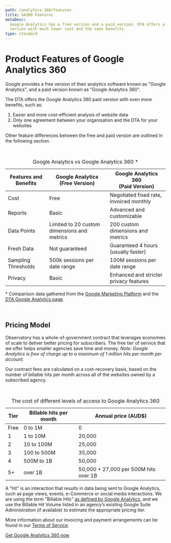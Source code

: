 ```yaml
---
path: /analytics-360/features
title: GA360 Features
metaDesc:
  Google Analytics has a free version and a paid version. DTA offers a paid
  version with much lower cost and the same benefits.
type: standard
---
```


# Product Features of Google Analytics 360

Google provides a free version of their analytics software known as "Google
Analytics", and a paid version known as "Google Analytics 360".

The DTA offers the Google Analytics 360 paid version with even more benefits,
such as:

1. Easier and more cost-efficient analysis of website data
2. Only one agreement between your organisation and the DTA for your websites

Other feature differences between the free and paid version are outlined in the
following section.

<br/>
<div>
    <table class="au-table au-table--striped max-42">
        <caption class="au-table__caption">Google Analytics vs Google Analytics 360 *</caption>
        <thead class="au-table__head">
        <tr class="au-table__row">
            <th scope="col" class="au-table__header">Features and Benefits</th>
            <th scope="col" class="au-table__header au-table__header">Google Analytics <br/>(Free Version)</th>
            <th scope="col" class="au-table__header au-table__header">Google Analytics 360 <br/>(Paid Version)</th>
        </tr>
        </thead>
        <tbody class="au-table__body">
        <tr class="au-table__row">
            <td class="au-table__cell">Cost</td>
            <td class="au-table__cell au-table__cell">Free</td>
            <td class="au-table__cell au-table__cell">Negotiated fixed rate, invoiced monthly</td>
        </tr>
        <tr class="au-table__row">
            <td class="au-table__cell">Reports</td>
            <td class="au-table__cell au-table__cell">Basic</td>
            <td class="au-table__cell au-table__cell">Advanced and customizable</td>
        </tr>
        <tr class="au-table__row">
            <td class="au-table__cell">Data Points</td>
            <td class="au-table__cell au-table__cell">Limited to 20 custom dimensions and metrics</td>
            <td class="au-table__cell au-table__cell">200 custom dimensions and metrics</td>
        </tr>
        <tr class="au-table__row">
            <td class="au-table__cell">Fresh Data</td>
            <td class="au-table__cell au-table__cell">Not guaranteed</td>
            <td class="au-table__cell au-table__cell">Guaranteed 4 hours (usually faster)</td>
        </tr>
        <tr class="au-table__row">
            <td class="au-table__cell">Sampling Thresholds</td>
            <td class="au-table__cell au-table__cell">500k sessions per date range</td>
            <td class="au-table__cell au-table__cell">100M sessions per date range</td>
        </tr>
        <tr class="au-table__row">
            <td class="au-table__cell">Privacy</td>
            <td class="au-table__cell au-table__cell">Basic</td>
            <td class="au-table__cell au-table__cell">Enhanced and stricter privacy features</td>
        </tr>
        </tbody>
    </table>
    <p>* Comparison data gathered from the <a href="https://marketingplatform.google.com/about/analytics/compare/" target="_blank">Google Marketing Platform</a> and the <a href="https://www.dta.gov.au/our-projects/google-analytics-government" target="_blank">DTA Google Analytics page</a>.</p>
</div>
<br/>

## Pricing Model

Observatory has a whole-of-government contract that leverages economies of scale
to deliver better pricing for subscribers. The free tier of service that we
offer helps smaller agencies save time and money. _Note: Google Analytics is
free of charge up to a maximum of 1 million hits per month per account._

Our contract fees are calculated on a cost-recovery basis, based on the number
of billable hits per month across all of the websites owned by a subscribed
agency.

<br/>

<div>
    <table class="au-table au-table--striped max-42">
        <caption class="au-table__caption">The cost of different levels of access to Google Analytics 360</caption>
        <thead class="au-table__head">
        <tr class="au-table__row">
            <th scope="col" class="au-table__header">Tier</th>
            <th scope="col" class="au-table__header au-table__header">Billable hits per month</th>
            <th scope="col" class="au-table__header au-table__header">Annual price (AUD$)</th>
        </tr>
        </thead>
        <tbody class="au-table__body">
        <tr class="au-table__row">
            <td class="au-table__cell">Free</td>
            <td class="au-table__cell au-table__cell">0 to 1M</td>
            <td class="au-table__cell au-table__cell">0</td>
        </tr>
        <tr class="au-table__row">
            <td class="au-table__cell">1</td>
            <td class="au-table__cell au-table__cell">1 to 10M</td>
            <td class="au-table__cell au-table__cell">20,000</td>
        </tr>
        <tr class="au-table__row">
            <td class="au-table__cell">2</td>
            <td class="au-table__cell au-table__cell">10 to 100M</td>
            <td class="au-table__cell au-table__cell">25,000</td>
        </tr>
            <tr class="au-table__row">
            <td class="au-table__cell">3</td>
            <td class="au-table__cell au-table__cell">100 to 500M</td>
            <td class="au-table__cell au-table__cell">35,000</td>
        </tr>
            <tr class="au-table__row">
            <td class="au-table__cell">4</td>
            <td class="au-table__cell au-table__cell">500M to 1B</td>
            <td class="au-table__cell au-table__cell">50,000</td>
        </tr>
            <tr class="au-table__row">
            <td class="au-table__cell">5+</td>
            <td class="au-table__cell au-table__cell">over 1B</td>
            <td class="au-table__cell au-table__cell">50,000 + 27,000 per 500M hits over 1B</td>
        </tr>
    </table>
</div>

A "hit" is an interaction that results in data being sent to Google Analytics,
such as page views, events, e-Commerce or social media interactions. We are
using the term "Billable Hits"
[as defined by Google Analytics](https://support.google.com/analytics/answer/6086082?hl=en),
and we use the Billable Hit Volume listed in an agency’s existing Google Suite
Administration (if available) to estimate the appropriate pricing tier.

More information about our invoicing and payment arrangements can be found in
our [Terms of Service](/analytics-360/terms-of-service).

<a href="/analytics-360/sign-up" class="au-btn">Get Google Analytics 360 now</a>
